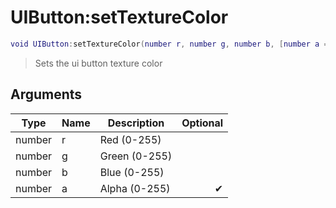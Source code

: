 # UIButton:setTextureColor

```lua
void UIButton:setTextureColor(number r, number g, number b, [number a = 255])
```

> Sets the ui button texture color

## Arguments

| Type   | Name | Description   | Optional |
| ------ | ---- | ------------- | -------: |
| number | r    | Red (0-255)   |          |
| number | g    | Green (0-255) |          |
| number | b    | Blue (0-255)  |          |
| number | a    | Alpha (0-255) |        ✔ |
